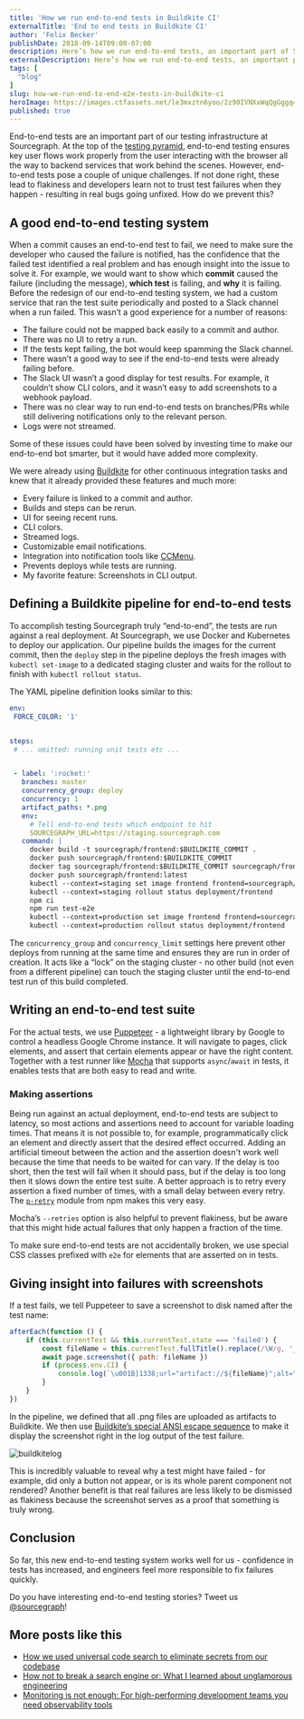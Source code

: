 ```yaml
---
title: 'How we run end-to-end tests in Buildkite CI'
externalTitle: 'End to end tests in Buildkite CI'
author: 'Felix Becker'
publishDate: 2018-09-14T09:00-07:00
description: Here’s how we run end-to-end tests, an important part of Sourcegraph’s testing infrastructure, in Buildkite CI. 
externalDescription: Here’s how we run end-to-end tests, an important part of Sourcegraph’s testing infrastructure, in Buildkite CI. 
tags: [
  "blog"
]
slug: how-we-run-end-to-end-e2e-tests-in-buildkite-ci
heroImage: https://images.ctfassets.net/le3mxztn6yoo/2z90IVNXxWqQgGggq4sOeO/399539c22c100b1797fa71026114bdd8/Screen_Shot_2018-09-10_at_4.46.47_PM.png
published: true
---
```


End-to-end tests are an important part of our testing infrastructure at Sourcegraph. At the top of the [testing pyramid](https://docs.google.com/presentation/d/15gNk21rjer3xo-b1ZqyQVGebOp_aPvHU3YH7YnOMxtE/edit#slide=id.g437663ce1_53_98), end-to-end testing ensures key user flows work properly from the user interacting with the browser all the way to backend services that work behind the scenes. However, end-to-end tests pose a couple of unique challenges. If not done right, these lead to flakiness and developers learn not to trust test failures when they happen - resulting in real bugs going unfixed. How do we prevent this?

## A good end-to-end testing system

When a commit causes an end-to-end test to fail, we need to make sure the developer who caused the failure is notified, has the confidence that the failed test identified a real problem and has enough insight into the issue to solve it. For example, we would want to show which **commit** caused the failure (including the message), **which test** is failing, and **why** it is failing.
Before the redesign of our end-to-end testing system, we had a custom service that ran the test suite periodically and posted to a Slack channel when a run failed. This wasn’t a good experience for a number of reasons:

* The failure could not be mapped back easily to a commit and author.
* There was no UI to retry a run.
* If the tests kept failing, the bot would keep spamming the Slack channel.
* There wasn’t a good way to see if the end-to-end tests were already failing before.
* The Slack UI wasn’t a good display for test results. For example, it couldn’t show CLI colors, and it wasn’t easy to add screenshots to a webhook payload.
* There was no clear way to run end-to-end tests on branches/PRs while still delivering notifications only to the relevant person.
* Logs were not streamed.

Some of these issues could have been solved by investing time to make our end-to-end bot smarter, but it would have added more complexity.

We were already using [Buildkite](https://buildkite.com/) for other continuous integration tasks and knew that it already provided these features and much more:

* Every failure is linked to a commit and author.
* Builds and steps can be rerun.
* UI for seeing recent runs.
* CLI colors.
* Streamed logs.
* Customizable email notifications.
* Integration into notification tools like [CCMenu](http://ccmenu.org/).
* Prevents deploys while tests are running.
* My favorite feature: Screenshots in CLI output.

## Defining a Buildkite pipeline for end-to-end tests

To accomplish testing Sourcegraph truly “end-to-end”, the tests are run against a real deployment. At Sourcegraph, we use Docker and Kubernetes to deploy our application. Our pipeline builds the images for the current commit, then the `deploy` step in the pipeline deploys the fresh images with `kubectl set-image` to a dedicated staging cluster and waits for the rollout to finish with `kubectl rollout status`.

The YAML pipeline definition looks similar to this:
```yaml
env:
 FORCE_COLOR: '1'


steps:
 # ... omitted: running unit tests etc ...


 - label: ':rocket:'
   branches: master
   concurrency_group: deploy
   concurrency: 1
   artifact_paths: *.png
   env:
     # Tell end-to-end tests which endpoint to hit
     SOURCEGRAPH_URL=https://staging.sourcegraph.com
   command: |
     docker build -t sourcegraph/frontend:$BUILDKITE_COMMIT .
     docker push sourcegraph/frontend:$BUILDKITE_COMMIT
     docker tag sourcegraph/frontend:$BUILDKITE_COMMIT sourcegraph/frontend:latest
     docker push sourcegraph/frontend:latest
     kubectl --context=staging set image frontend frontend=sourcegraph/frontend:$BUILDKITE_COMMIT
     kubectl --context=staging rollout status deployment/frontend
     npm ci
     npm run test-e2e
     kubectl --context=production set image frontend frontend=sourcegraph/frontend:$BUILDKITE_COMMIT
     kubectl --context=production rollout status deployment/frontend
```

The `concurrency_group` and `concurrency_limit` settings here prevent other deploys from running at the same time and ensures they are run in order of creation. It acts like a “lock” on the staging cluster - no other build (not even from a different pipeline) can touch the staging cluster until the end-to-end test run of this build completed.

## Writing an end-to-end test suite

For the actual tests, we use [Puppeteer](https://github.com/GoogleChrome/puppeteer) - a lightweight library by Google to control a headless Google Chrome instance. It will navigate to pages, click elements, and assert that certain elements appear or have the right content.   Together with a test runner like [Mocha](https://mochajs.org/) that supports `async`/`await` in tests, it enables tests that are both easy to read and write.

### Making assertions

Being run against an actual deployment, end-to-end tests are subject to latency, so most actions and assertions need to account for variable loading times. That means it is not possible to, for example, programmatically click an element and directly assert that the desired effect occurred. Adding an artificial timeout between the action and the assertion doesn't work well because the time that needs to be waited for can vary. If the delay is too short, then the test will fail when it should pass, but if the delay is too long then it slows down the entire test suite. A better approach is to retry every assertion a fixed number of times, with a small delay between every retry. The [`p-retry`](https://www.npmjs.com/package/p-retry) module from npm makes this very easy.

Mocha’s `--retries` option is also helpful to prevent flakiness, but be aware that this might hide actual failures that only happen a fraction of the time.

To make sure end-to-end tests are not accidentally broken, we use special CSS classes prefixed with `e2e` for elements that are asserted on in tests.

## Giving insight into failures with screenshots

If a test fails, we tell Puppeteer to save a screenshot to disk named after the test name:
```js
afterEach(function () {
    if (this.currentTest && this.currentTest.state === 'failed') {
        const fileName = this.currentTest.fullTitle().replace(/\W/g, '_') + '.png'
        await page.screenshot({ path: fileName })
        if (process.env.CI) {
            console.log(`\u001B]1338;url="artifact://${fileName}";alt="Screenshot"\u0007`)
        }
    }
})
```

In the pipeline, we defined that all .png files are uploaded as artifacts to Buildkite. We then use [Buildkite’s special ANSI escape sequence](https://buildkite.com/docs/pipelines/images-in-log-output) to make it display the screenshot right in the log output of the test failure.

![buildkitelog](//images.ctfassets.net/le3mxztn6yoo/2z90IVNXxWqQgGggq4sOeO/399539c22c100b1797fa71026114bdd8/Screen_Shot_2018-09-10_at_4.46.47_PM.png)

This is incredibly valuable to reveal why a test might have failed - for example, did only a button not appear, or is its whole parent component not rendered? Another benefit is that real failures are less likely to be dismissed as flakiness because the screenshot serves as a proof that something is truly wrong.

## Conclusion

So far, this new end-to-end testing system works well for us - confidence in tests has increased, and engineers feel more responsible to fix failures quickly.

Do you have interesting end-to-end testing stories? Tweet us [@sourcegraph](https://twitter.com/sourcegraph)!

## More posts like this

- [How we used universal code search to eliminate secrets from our codebase](https://about.sourcegraph.com/blog/eliminate-secrets-from-codebase-with-universal-code-search/)
- [How not to break a search engine or: What I learned about unglamorous engineering](https://about.sourcegraph.com/blog/how-not-to-break-a-search-engine-unglamorous-engineering/)
- [Monitoring is not enough: For high-performing development teams you need observability tools](https://about.sourcegraph.com/blog/role-of-observability-tools-high-performing-development-teams/)
